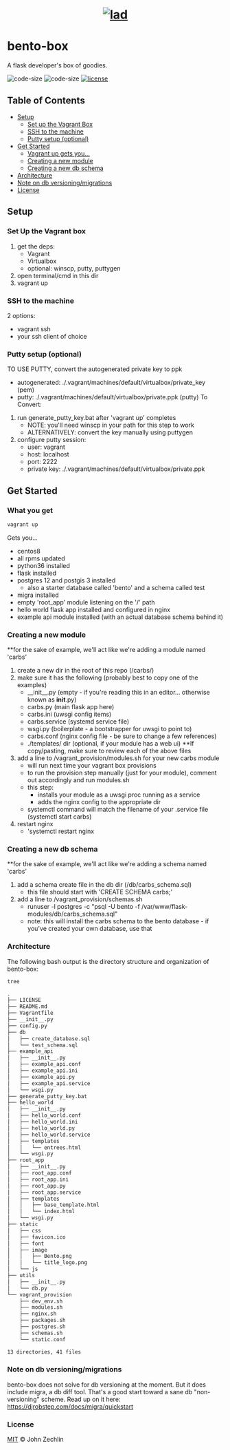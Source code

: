 <h1 align="center">
  <a href="https://github.com/johnzech/bento-box"><img src="static/image/Bento.png" alt="lad" /></a>
</h1>

# bento-box

A flask developer's box of goodies.

<img src="https://img.shields.io/badge/buymeacoffee- -brightgreen" alt="code-size"/>
<img src="https://img.shields.io/github/languages/code-size/johnzech/bento-box" alt="code-size"/>
<a href="LICENSE"><img src="https://img.shields.io/github/license/johnzech/bento-box.svg" alt="license" /></a>

## Table of Contents

* [Setup](#setup)
  * [Set up the Vagrant Box](#set-up-the-vagrant-box)
  * [SSH to the machine](#ssh-to-the-machine)
  * [Putty setup (optional)](#putty-setup-(optional))
* [Get Started](#get-started)
  * [Vagrant up gets you...](#vagrant-up-gets-you...)
  * [Creating a new module](#creating-a-new-module)
  * [Creating a new db schema](#creating-a-new-db-schema)
* [Architecture](#architecture)
* [Note on db versioning/migrations](#note-on-db-versioning/migrations)
* [License](#license)

## Setup

### Set Up the Vagrant box
1. get the deps:
    * Vagrant
    * Virtualbox
    * optional: winscp, putty, puttygen
2. open terminal/cmd in this dir
3. vagrant up

### SSH to the machine
2 options:
* vagrant ssh
* your ssh client of choice

### Putty setup (optional)
TO USE PUTTY, convert the autogenerated private key to ppk
* autogenerated: ./.vagrant/machines/default/virtualbox/private_key (pem)
* putty: ./.vagrant/machines/default/virtualbox/private.ppk (putty)
To Convert:
1. run generate_putty_key.bat after 'vagrant up' completes
    * NOTE: you'll need winscp in your path for this step to work
    * ALTERNATIVELY: convert the key manually using puttygen
2. configure putty session:
    * user: vagrant
    * host: localhost
    * port: 2222
    * private key: ./.vagrant/machines/default/virtualbox/private.ppk

## Get Started

### What you get  
```sh 
vagrant up
```  
Gets you...
* centos8
* all rpms updated
* python36 installed
* flask installed
* postgres 12 and postgis 3 installed
    * also a starter database called 'bento' and a schema called test
* migra installed
* empty 'root_app' module listening on the '/' path
* hello world flask app installed and configured in nginx
* example api module installed (with an actual database schema behind it)

### Creating a new module
**for the sake of example, we'll act like we're adding a module named 'carbs'
1. create a new dir in the root of this repo (/carbs/)
2. make sure it has the following (probably best to copy one of the examples)
    * \_\_init\_\_.py (empty - if you're reading this in an editor... otherwise known as __init__.py)
    * carbs.py (main flask app here)
    * carbs.ini (uwsgi config items)
    * carbs.service (systemd service file)
    * wsgi.py (boilerplate - a bootstrapper for uwsgi to point to)
    * carbs.conf (nginx config file - be sure to change a few references)
    * ./templates/ dir (optional, if your module has a web ui)
**If copy/pasting, make sure to review each of the above files
3. add a line to /vagrant_provision/modules.sh for your new carbs module
    * will run next time your vagrant box provisions
    * to run the provision step manually (just for your module), comment out accordingly and run modules.sh
    * this step:
        * installs your module as a uwsgi proc running as a service
        * adds the nginx config to the appropriate dir
    * systemctl command will match the filename of your .service file (systemctl start carbs)
4. restart nginx
    * 'systemctl restart nginx

### Creating a new db schema
**for the sake of example, we'll act like we're adding a schema named 'carbs'
1. add a schema create file in the db dir (/db/carbs_schema.sql)
    * this file should start with 'CREATE SCHEMA carbs;'
2. add a line to /vagrant_provision/schemas.sh
    * runuser -l postgres -c "psql -U bento -f /var/www/flask-modules/db/carbs_schema.sql"
    * note: this will install the carbs schema to the bento database - if you've created your own database, use that

### Architecture

The following bash output is the directory structure and organization of bento-box:

```sh
tree
```

```sh
.
├── LICENSE
├── README.md
├── Vagrantfile
├── __init__.py
├── config.py
├── db
│   ├── create_database.sql
│   └── test_schema.sql
├── example_api
│   ├── __init__.py
│   ├── example_api.conf
│   ├── example_api.ini
│   ├── example_api.py
│   ├── example_api.service
│   └── wsgi.py
├── generate_putty_key.bat
├── hello_world
│   ├── __init__.py
│   ├── hello_world.conf
│   ├── hello_world.ini
│   ├── hello_world.py
│   ├── hello_world.service
│   ├── templates
│   │   └── entrees.html
│   └── wsgi.py
├── root_app
│   ├── __init__.py
│   ├── root_app.conf
│   ├── root_app.ini
│   ├── root_app.py
│   ├── root_app.service
│   ├── templates
│   │   ├── base_template.html
│   │   └── index.html
│   └── wsgi.py
├── static
│   ├── css
│   ├── favicon.ico
│   ├── font
│   ├── image
│   │   ├── Bento.png
│   │   └── title_logo.png
│   └── js
├── utils
│   ├── __init__.py
│   └── db.py
└── vagrant_provision
    ├── dev_env.sh
    ├── modules.sh
    ├── nginx.sh
    ├── packages.sh
    ├── postgres.sh
    ├── schemas.sh
    └── static.conf

13 directories, 41 files
```

### Note on db versioning/migrations
bento-box does not solve for db versioning at the moment. But it does include migra, a db diff tool. That's a good start toward a sane db "non-versioning" scheme.
Read up on it here: https://djrobstep.com/docs/migra/quickstart

### License
[MIT](LICENSE) © John Zechlin